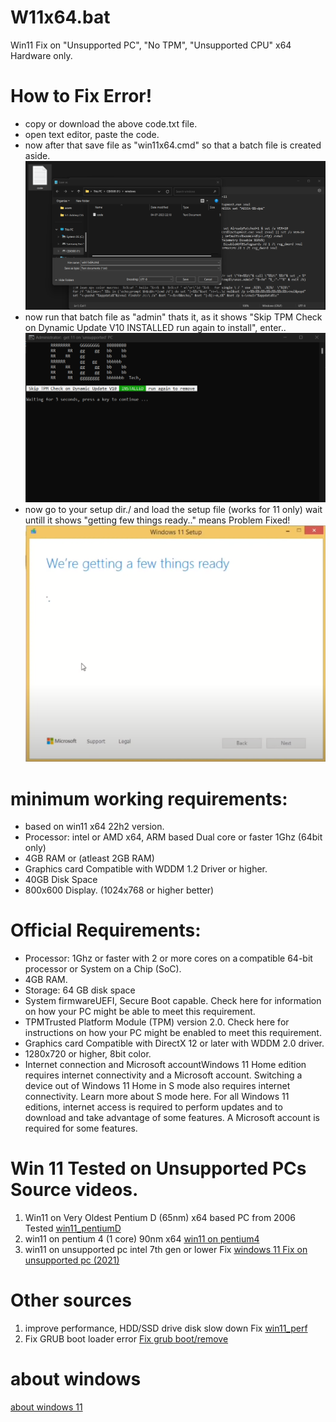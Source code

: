 # W11x64.bat
Win11 Fix on "Unsupported PC", "No TPM", "Unsupported CPU" x64 Hardware only. 

# How to Fix Error!
- copy or download the above code.txt file.
- open text editor, paste the code.
- now after that save file as "win11x64.cmd" so that a batch file is created aside.
  ![batch](./doc/shot.png)
- now run that batch file as "admin" thats it, as it shows "Skip TPM Check on Dynamic Update V10  INSTALLED  run again to install", enter..
  ![shot](./doc/batch.png)
- now go to your setup dir./ and load the setup file (works for 11 only) wait untill it shows "getting few things ready.." means Problem Fixed!
  ![getstarted](./doc/getstarted.png)


# minimum working requirements:
- based on win11 x64 22h2 version.
- Processor: intel or AMD x64, ARM based Dual core or faster 1Ghz (64bit only)
- 4GB RAM or (atleast 2GB RAM)
- Graphics card Compatible with WDDM 1.2 Driver or higher. 
- 40GB Disk Space
- 800x600 Display. (1024x768 or higher better)

# Official Requirements:
- Processor: 1Ghz or faster with 2 or more cores on a compatible 64-bit processor or System on a Chip (SoC).
- 4GB RAM.
- Storage: 64 GB disk space
- System firmwareUEFI, Secure Boot capable. Check here for information on how your PC might be able to meet this requirement.
- TPMTrusted Platform Module (TPM) version 2.0. Check here for instructions on how your PC might be enabled to meet this requirement.
- Graphics card Compatible with DirectX 12 or later with WDDM 2.0 driver.
- 1280x720 or higher, 8bit color.
- Internet connection and Microsoft accountWindows 11 Home edition requires internet connectivity and a Microsoft account. Switching a device out of Windows 11 Home in S mode also requires internet connectivity. Learn more about S mode here. For all Windows 11 editions, internet access is required to perform updates and to download and take advantage of some features. A Microsoft account is required for some features.

# Win 11 Tested on Unsupported PCs Source videos.
1. Win11 on Very Oldest Pentium D (65nm) x64 based PC from 2006 Tested [win11_pentiumD](https://youtu.be/pPW52VAtSVU)
2. win11 on pentium 4 (1 core) 90nm x64 [win11 on pentium4](https://youtu.be/Z0nYgME8knY)
3. win11 on unsupported pc intel 7th gen or lower Fix [windows 11 Fix on unsupported pc (2021)](https://youtu.be/D5RJGX14CGA)

# Other sources
1. improve performance, HDD/SSD drive disk slow down Fix [win11_perf](https://youtu.be/lIz6i3NsvDg)
2. Fix GRUB boot loader error [Fix grub boot/remove](https://youtu.be/O6rJG27r2Jw)

# about windows
[about windows 11](https://en.wikipedia.org/wiki/Windows_11)

